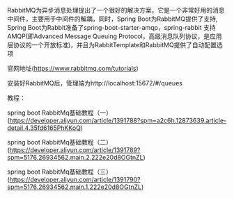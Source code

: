 RabbitMQ为异步消息处理提出了一个很好的解决方案，它是一个非常好用的消息中间件，主要用于中间件的解耦，同时，Spring Boot为RabbitMQ提供了支持, Spring Boot为Rabbit准备了spring-boot-starter-amqp，spring-rabbit 支持 AMQP(即Advanced Message Queuing Protocol，高级消息队列协议，是应用层协议的一个开放标准)，并且为RabbitTemplate和RabbitMQ提供了自动配置选项

官网地址(https://www.rabbitmq.com/tutorials)

安装好RabbitMQ后，管理端为http://localhost:15672/#/queues


教程：

spring boot RabbitMq基础教程（一）(https://developer.aliyun.com/article/1391788?spm=a2c6h.12873639.article-detail.4.35fd6165PhKKoQ)

spring boot RabbitMq基础教程（二）(https://developer.aliyun.com/article/1391789?spm=5176.26934562.main.2.222e20d8OGtnZL)

spring boot RabbitMq基础教程（三）(https://developer.aliyun.com/article/1391790?spm=5176.26934562.main.1.222e20d8OGtnZL)
